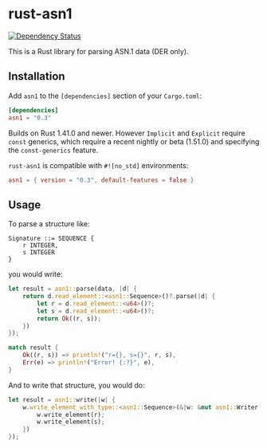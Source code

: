 # rust-asn1

[![Dependency Status][deps-rs-image]][deps-rs-link]

This is a Rust library for parsing ASN.1 data (DER only).

## Installation

Add `asn1` to the `[dependencies]` section of your `Cargo.toml`:

```toml
[dependencies]
asn1 = "0.3"
```

Builds on Rust 1.41.0 and newer. However `Implicit` and `Explicit` require `const` generics, which require a recent nightly or beta (1.51.0) and specifying the `const-generics` feature.

`rust-asn1` is compatible with `#![no_std]` environments:

```toml
asn1 = { version = "0.3", default-features = false }
```

## Usage

To parse a structure like:

```
Signature ::= SEQUENCE {
    r INTEGER,
    s INTEGER
}
```

you would write:

```rust
let result = asn1::parse(data, |d| {
    return d.read_element::<asn1::Sequence>()?.parse(|d| {
        let r = d.read_element::<u64>()?;
        let s = d.read_element::<u64>()?;
        return Ok((r, s));
    })
});

match result {
    Ok((r, s)) => println!("r={}, s={}", r, s),
    Err(e) => println!("Error! {:?}", e),
}
```

And to write that structure, you would do:

```rust
let result = asn1::write(|w| {
    w.write_element_with_type::<asn1::Sequence>(&|w: &mut asn1::Writer| {
        w.write_element(r);
        w.write_element(s);
    })
});
```

[deps-rs-image]: https://deps.rs/repo/github/alex/rust-asn1/status.svg
[deps-rs-link]: https://deps.rs/repo/github/alex/rust-asn1

